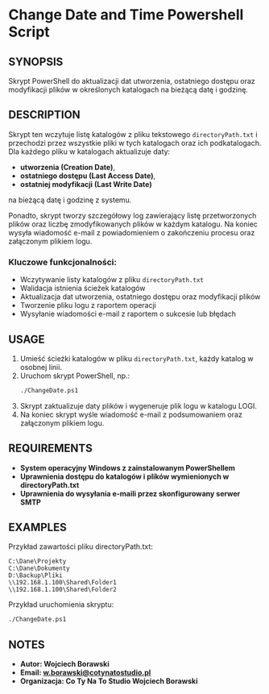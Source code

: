 # Change Date and Time Powershell Script

## SYNOPSIS
Skrypt PowerShell do aktualizacji dat utworzenia, ostatniego dostępu oraz modyfikacji plików w określonych katalogach na bieżącą datę i godzinę.

## DESCRIPTION
Skrypt ten wczytuje listę katalogów z pliku tekstowego `directoryPath.txt` i przechodzi przez wszystkie pliki w tych katalogach oraz ich podkatalogach. Dla każdego pliku w katalogach aktualizuje daty:

- **utworzenia (Creation Date)**,
- **ostatniego dostępu (Last Access Date)**,
- **ostatniej modyfikacji (Last Write Date)**

na bieżącą datę i godzinę z systemu.

Ponadto, skrypt tworzy szczegółowy log zawierający listę przetworzonych plików oraz liczbę zmodyfikowanych plików w każdym katalogu. Na koniec wysyła wiadomość e-mail z powiadomieniem o zakończeniu procesu oraz załączonym plikiem logu.

### Kluczowe funkcjonalności:
- Wczytywanie listy katalogów z pliku `directoryPath.txt`
- Walidacja istnienia ścieżek katalogów
- Aktualizacja dat utworzenia, ostatniego dostępu oraz modyfikacji plików
- Tworzenie pliku logu z raportem operacji
- Wysyłanie wiadomości e-mail z raportem o sukcesie lub błędach

## USAGE
1. Umieść ścieżki katalogów w pliku `directoryPath.txt`, każdy katalog w osobnej linii.
2. Uruchom skrypt PowerShell, np.:
   ```bash
   ./ChangeDate.ps1
   ```
3. Skrypt zaktualizuje daty plików i wygeneruje plik logu w katalogu LOGI.
4. Na koniec skrypt wyśle wiadomość e-mail z podsumowaniem oraz załączonym plikiem logu.
   
## REQUIREMENTS
- **System operacyjny Windows z zainstalowanym PowerShellem**
- **Uprawnienia dostępu do katalogów i plików wymienionych w directoryPath.txt**
- **Uprawnienia do wysyłania e-maili przez skonfigurowany serwer SMTP**
  
## EXAMPLES
Przykład zawartości pliku directoryPath.txt:
```vbent
C:\Dane\Projekty
C:\Dane\Dokumenty
D:\Backup\Pliki
\\192.168.1.100\Shared\Folder1
\\192.168.1.100\Shared\Folder2
```
Przykład uruchomienia skryptu:
   ```bash
   ./ChangeDate.ps1
   ```

## NOTES
- **Autor: Wojciech Borawski**
- **Email: w.borawski@cotynatostudio.pl**
- **Organizacja: Co Ty Na To Studio Wojciech Borawski**
